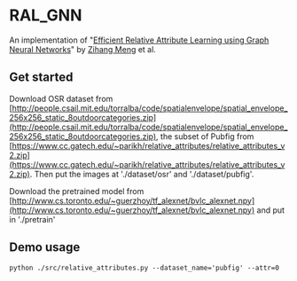 # RAL_GNN
An implementation of "[Efficient Relative Attribute Learning using Graph Neural Networks](http://pages.cs.wisc.edu/~zihangm/RAL_GNN.pdf)" by [Zihang Meng](http://pages.cs.wisc.edu/~zihangm/) et al.

## Get started

Download OSR dataset from [http://people.csail.mit.edu/torralba/code/spatialenvelope/spatial_envelope_256x256_static_8outdoorcategories.zip](http://people.csail.mit.edu/torralba/code/spatialenvelope/spatial_envelope_256x256_static_8outdoorcategories.zip), the subset of Pubfig from [https://www.cc.gatech.edu/~parikh/relative_attributes/relative_attributes_v2.zip](https://www.cc.gatech.edu/~parikh/relative_attributes/relative_attributes_v2.zip). 
Then put the images at './dataset/osr' and './dataset/pubfig'.

Download the pretrained model from [http://www.cs.toronto.edu/~guerzhoy/tf_alexnet/bvlc_alexnet.npy](http://www.cs.toronto.edu/~guerzhoy/tf_alexnet/bvlc_alexnet.npy) and put in './pretrain'

## Demo usage
```
python ./src/relative_attributes.py --dataset_name='pubfig' --attr=0
```
